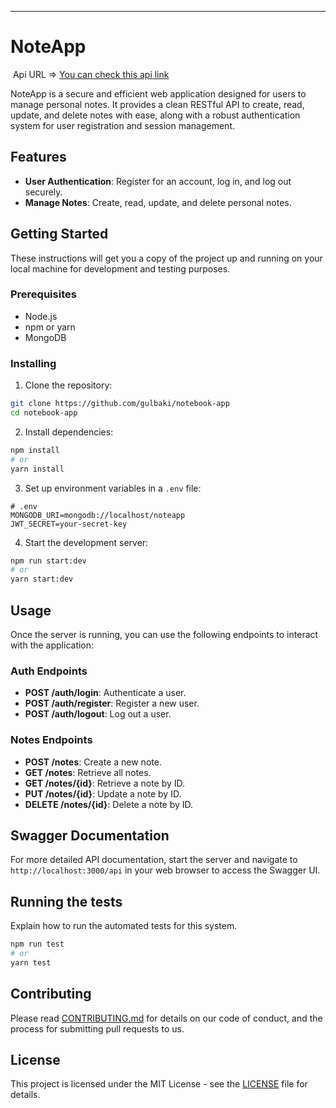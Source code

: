 
---

# NoteApp

 Api URL => [You can check this api link](https://noteapp.bakigul.com/api)


NoteApp is a secure and efficient web application designed for users to manage personal notes. It provides a clean RESTful API to create, read, update, and delete notes with ease, along with a robust authentication system for user registration and session management.

## Features

- **User Authentication**: Register for an account, log in, and log out securely.
- **Manage Notes**: Create, read, update, and delete personal notes.

## Getting Started

These instructions will get you a copy of the project up and running on your local machine for development and testing purposes.

### Prerequisites

- Node.js
- npm or yarn
- MongoDB

### Installing

1. Clone the repository:

```bash
git clone https://github.com/gulbaki/notebook-app
cd notebook-app
```

2. Install dependencies:

```bash
npm install
# or
yarn install
```

3. Set up environment variables in a `.env` file:

```plaintext
# .env
MONGODB_URI=mongodb://localhost/noteapp
JWT_SECRET=your-secret-key
```

4. Start the development server:

```bash
npm run start:dev
# or
yarn start:dev
```

## Usage

Once the server is running, you can use the following endpoints to interact with the application:

### Auth Endpoints

- **POST /auth/login**: Authenticate a user.
- **POST /auth/register**: Register a new user.
- **POST /auth/logout**: Log out a user.

### Notes Endpoints

- **POST /notes**: Create a new note.
- **GET /notes**: Retrieve all notes.
- **GET /notes/{id}**: Retrieve a note by ID.
- **PUT /notes/{id}**: Update a note by ID.
- **DELETE /notes/{id}**: Delete a note by ID.

## Swagger Documentation

For more detailed API documentation, start the server and navigate to `http://localhost:3000/api` in your web browser to access the Swagger UI.

## Running the tests

Explain how to run the automated tests for this system.

```bash
npm run test
# or
yarn test
```

## Contributing

Please read [CONTRIBUTING.md](CONTRIBUTING.md) for details on our code of conduct, and the process for submitting pull requests to us.

## License

This project is licensed under the MIT License - see the [LICENSE](LICENSE) file for details.





